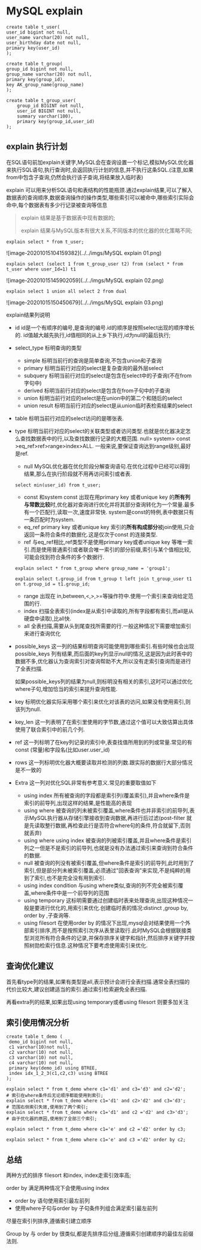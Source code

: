 # MySQL explain

```
create table t_user(
user_id bigint not null,
user_name varchar(20) not null,
user_birthday date not null,
primary key(user_id)
);

create table t_group(
group_id bigint not null,
group_name varchar(20) not null,
primary key(group_id),
key AK_group_name(group_name)
);

create table t_group_user(
	group_id BIGINT not null,
	user_id BIGINT not null,
	summary varchar(100),
	primary key(group_id,user_id)
);
```

## explain 执行计划

在SQL语句前加explain关键字,MySQL会在查询设置一个标记,模拟MySQL优化器来执行SQL语句,执行查询时,会返回执行计划的信息,并不执行这条SQL.(注意,如果from中包含子查询,仍然会执行该子查询,将结果放入临时表)

explain 可以用来分析SQL语句和表结构的性能瓶颈.通过explain结果,可以了解入数据表的查询顺序,数据查询操作的操作类型,哪些索引可以被命中,哪些索引实际会命中,每个数据表有多少行记录被查询等信息

> explain 结果是基于数据表中现有数据的;
>
> explain 结果与MySQL版本有很大关系,不同版本的优化器的优化策略不同;

`explain select * from t_user;`

![image-20201015104159382](../../imgs/MySQL explain 01.png)

`explain select (select 1 from t_group_user t2) from (select * from t_user where user_Id=1) t1`

![image-20201015145902059](../../imgs/MySQL explain 02.png)

`explain select 1 union all select 2 from dual`

![image-20201015150450679](../../imgs/MySQL explain 03.png)

explain结果列说明

* id id是一个有顺序的编号,是查询的编号.id的顺序是按照select出现的顺序增长的. id值越大越先执行,id值相同的从上乡下执行,id为null的最后执行;

* select_type 标明查询的类型

  * simple 标明当前行的查询是简单查询,不包含union和子查询
  * primary 标明当前行对应的select是复杂查询的最外层select
  * subquery 标明当前行对应的select是包含在select中的子查询(不在from字句中)
  * derived 标明当前行对应的select是包含在from子句中的子查询
  * union 标明当前行对应的select是在union中的第二个和随后的select 
  * union result 标明当前行对应的select是从union临时表检索结果的select

* table 标明当前行对应的select访问的是哪张表.

* type 标明当前行对应的select的关联类型或者访问类型.也就是优化器决定怎么查找数据表中的行,以及查找数据行记录的大概范围. null> system> const >eq_ref>ref>range>index>ALL. 一般来说,要保证查询达到range级别,最好是ref.

  * null MySQL优化器在优化阶段分解查询语句.在优化过程中已经可以得到结果,那么在执行阶段就不用再访问索引或者表.

  ```
  select min(user_id) from t_user;
  ```

  * const 和system const 出现在用primary key 或者unique key 的**所有列与常数比较**时,优化器对查询进行优化并将其部分查询转化为一个常量.最多有一个匹配行,读取一次,速度非常快. system是const的特例,表中数据只有一条匹配时为system.
  * eq_ref primary key 或者unique key 索引的**所有构成部分**被join使用,只会返回一条符合条件的数据化.这是仅次于const 的连接类型.
  * ref 与eq_ref相比,ref类型不是使用primary key或者unique key 等唯一索引.而是使用普通索引或者联合唯一索引的部分前缀,索引与某个值相比较,可能会找到符合条件的多个数据行.

  ```
  explain select * from t_group where group_name = 'group1';
  
  explain select t.group_id from t_group t left join t_group_user t1 on t.group_id = t1.group_id;
  ```

  

  * range 出现在 in,between,<,>,>=等操作符中.使用一个索引来查询给定范围的行.
  * index 扫描全表索引(index是从索引中读取的,所有字段都有索引,而all是从硬盘中读取),比all快.
  * all 全表扫描,需要从头到尾查找所需要的行.一般这种情况下需要增加索引来进行查询优化

* possible_keys 这一列的结果标明查询可能使用到哪些索引.有些时候也会出现possible_keys 列有结果,而后面的key列显示null的情况,这是因为此时表中的数据不多,优化器认为查询索引对查询帮助不大,所以没有走索引查询而是进行了全表扫描.

  如果possible_keys列的结果为null,则标明没有相关的索引,这时可以通过优化where子句,增加恰当的索引来提升查询性能.

* key 标明优化器实际采用哪个索引来优化对该表的访问,如果没有使用索引,则该列为null.

* key_len 这一列表明了在索引里使用的字节数,通过这个值可以大致估算出具体使用了联合索引中的前几个列.

* ref 这一列标明了在key列记录的索引中,表查找值所用到的列或常量.常见的有const (常量)和字段名(比如user.user_id)

* rows 这一列标明优化器大概要读取并检测的列数.跟实际的数据行大部分情况是不一致的

* Extra 这一列对优化SQL非常有参考意义.常见的重要取值如下

  * using index 所有被查询的字段都是索引列(覆盖索引),并且where条件是索引的前导列,出现这样的结果,是性能高的表现
  * using where 被查询的列未被索引覆盖,where条件也并非索引的前导列,表示MySQL执行器从存储引擎接收到查询数据,再进行后过滤(post-filter 就是先读取整行数据,再检查此行是否符合where句的条件,符合就留下,否则就丢弃)
  * using where using index 被查询的列被索引覆盖,并且where条件是索引列之一但是不是索引的前导列,也就是没有办法通过索引来查询到符合条件的数据.
  * null 被查询的列没有被索引覆盖,但where条件是索引的前导列,此时用到了索引,但是部分列未被索引覆盖,必须通过"回表查询"来实现,不是纯粹的用到了索引,也不是完全没有用到索引.
  * using index condition 与using where类似,查询的列不完全被索引覆盖,where条件中是一个前导列的范围
  * using temporary 这标明需要通过创建临时表来处理查询,出现这种情况一般是要进行优化的,用索引来优化.创建临时表的情况:distinct ,group by, order by ,子查询等.
  * using filesort 在使用order by 的情况下出现,mysql会对结果使用一个外部索引排序,而不是按照索引次序从表里读取行.此时MySQL会根据联接类型浏览所有符合条件的记录,并保存排序关键字和指针,然后排序关键字并按照树勋检索行信息.这种情况下要考虑使用索引来优化.

## 查询优化建议

首先看type列的结果,如果有类型是all,表示预计会进行全表扫描.通常全表扫描的代价比较大,建议创建适当的索引.通过索引检索避免全表扫描.

再看extra列的结果,如果出现using temporary或者using filesort 则要多加关注



## 索引使用情况分析

```
create table t_demo (
 demo_id bigint not null,
 c1 varchar(10)not null,
 c2 varchar(10) not null,
 c3 varchar(10) not null,
 c4 varchar(10) not null,
 primary key(demo_id) using BTREE,
 index idx_1_2_3(c1,c2,c3) using BTREE
);
```



```
explain select * from t_demo where c1='d1' and c3='d3' and c2='d2';
# 索引在where条件后无论顺序都能使用到索引;
explain select * from t_demo where c1='d1' and c2>'d2' and c3='d3';
# 范围右侧索引失效,使用到了两个索引;
explain select * from t_demo where c1='d1' and c2 ='d2' and c3>'d3';
# 由于优化器的原因,使用到了全部三个索引;

explain select * from t_demo where c1='e' and c2 ='d2' order by c3;

explain select * from t_demo where c1='e' and c3 ='d2' order by c2;
```

## 总结

两种方式的排序 filesort 和index, index走索引效率高;

order by 满足两种情况下会使用using index

* order by 语句使用索引最左前列
* 使用where子句与order by 子句条件列组合满足索引最左前列

尽量在索引列排序,遵循索引建立顺序

Group by 与 order by 很类似,都是先排序后分组,遵循索引创建顺序的最佳左前缀法则.

